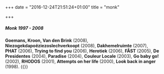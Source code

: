 +++
date = "2016-12-24T21:51:24+01:00"
title = "monk"

+++
##### Monk 1997 - 2008
**Goemans, Kroon, Van den Brink** (2008), **Niezogekdapoëziezoslechverkoopt** (2008), **Dakhemelruimte** (2007), **PHAT** (2006), **Trying to find you** (2006), **Herotiek** (2006), **FÂST** (2005), **De Presidentes** (2004), **Paradise** (2004), **Couleur Locale** (2003), **Go baby go!** (2002), **RHODOS** (2001), **Attempts on her life** (2000), **Look back in anger** (1998).
{{<oggrid-monk>}}
